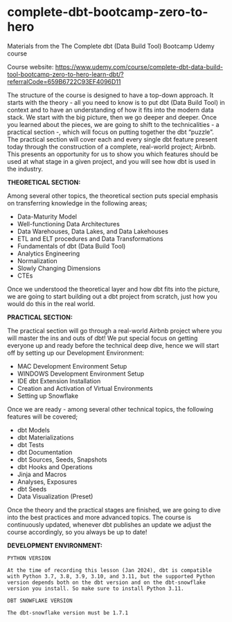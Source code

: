 # complete-dbt-bootcamp-zero-to-hero
Materials from the The Complete dbt (Data Build Tool) Bootcamp Udemy course

Course website: https://www.udemy.com/course/complete-dbt-data-build-tool-bootcamp-zero-to-hero-learn-dbt/?referralCode=659B6722C93EF4096D11

The structure of the course is designed to have a top-down approach. It starts with the theory - all you need to know is to put dbt (Data Build Tool) in context and to have an understanding of how it fits into the modern data stack. We start with the big picture, then we go deeper and deeper. Once you learned about the pieces, we are going to shift to the technicalities - a practical section -, which will focus on putting together the dbt “puzzle”. The practical section will cover each and every single dbt feature present today through the construction of a complete, real-world project; Airbnb. This presents an opportunity for us to show you which features should be used at what stage in a given project, and you will see how dbt is used in the industry.

**THEORETICAL SECTION:**

Among several other topics, the theoretical section puts special emphasis on transferring knowledge in the following areas;

 * Data-Maturity Model
 * Well-functioning Data Architectures
 * Data Warehouses, Data Lakes, and Data Lakehouses
 * ETL and ELT procedures and Data Transformations
 * Fundamentals of dbt (Data Build Tool)
 * Analytics Engineering
 * Normalization
 * Slowly Changing Dimensions
 * CTEs

Once we understood the theoretical layer and how dbt fits into the picture, we are going to start building out a dbt project from scratch, just how you would do this in the real world.

**PRACTICAL SECTION:**

The practical section will go through a real-world Airbnb project where you will master the ins and outs of dbt! We put special focus on getting everyone up and ready before the technical deep dive, hence we will start off by setting up our Development Environment:

 * MAC Development Environment Setup
 * WINDOWS Development Environment Setup
 * IDE dbt Extension Installation
 * Creation and Activation of Virtual Environments
 * Setting up Snowflake
 
Once we are ready - among several other technical topics, the following features will be covered;

 * dbt Models
 * dbt Materializations
 * dbt Tests
 * dbt Documentation
 * dbt Sources, Seeds, Snapshots
 * dbt Hooks and Operations
 * Jinja and Macros
 * Analyses, Exposures 
 * dbt Seeds
 * Data Visualization (Preset)

Once the theory and the practical stages are finished, we are going to dive into the best practices and more advanced topics. The course is continuously updated, whenever dbt publishes an update we adjust the course accordingly, so you always be up to date!

**DEVELOPMENT ENVIRONMENT:**

    PYTHON VERSION

    At the time of recording this lesson (Jan 2024), dbt is compatible with Python 3.7, 3.8, 3.9, 3.10, and 3.11, but the supported Python version depends both on the dbt version and on the dbt-snowflake version you install. So make sure to install Python 3.11.

    DBT SNOWFLAKE VERSION

    The dbt-snowflake version must be 1.7.1
